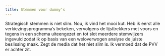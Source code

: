 ```yaml
---
title: Stemmen voor dummy's
---
```

Strategisch stemmen is niet slim. Nou, ik vind het mooi kut. Heb ik eerst alle verkiezingsprogramma’s bekeken, vervolgens de lijsttrekkers met voors en tegens in een schema uiteengezet en tot slot meerdere stemwijzers ingevuld zodat ik op basis van een weloverwogen analyse de juiste beslissing maak. Zegt de media dat het niet slim is. Ik vermoed dat de PVV er achter zit.
